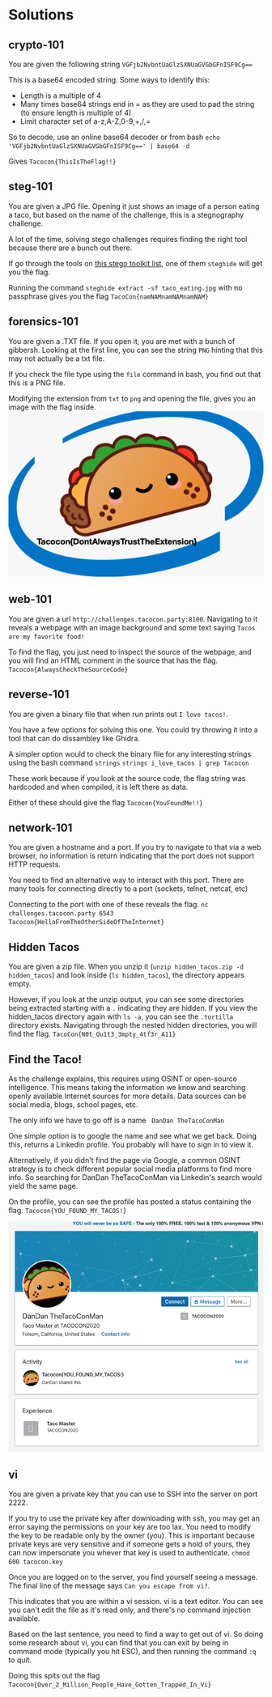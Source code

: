 # Solutions

## crypto-101
You are given the following string `VGFjb2NvbntUaGlzSXNUaGVGbGFnISF9Cg==`

This is a base64 encoded string. Some ways to identify this:
* Length is a multiple of 4
* Many times base64 strings end in = as they are used to pad the string (to ensure length is multiple of 4)
* Limit character set of a-z,A-Z,0-9,+,/,=

So to decode, use an online base64 decoder or from bash
`echo 'VGFjb2NvbntUaGlzSXNUaGVGbGFnISF9Cg==' | base64 -d`

Gives `Tacocon{ThisIsTheFlag!!}`

## steg-101
You are given a JPG file. Opening it just shows an image of a person eating a taco, but based on the name of the challenge, this is a stegnography challenge.

A lot of the time, solving stego challenges requires finding the right tool because there are a bunch out there. 

If go through the tools on [this stego toolkit list](https://github.com/DominicBreuker/stego-toolkit), one of them `steghide` will get you the flag.

Running the command `steghide extract -sf taco_eating.jpg` with no passphrase gives you the flag `TacoCon{namNAMnamNAMnamNAM}`

## forensics-101
You are given a .TXT file. If you open it, you are met with a bunch of gibbersh. Looking at the first line, you can see the string `PNG` hinting that this may not actually be a txt file.

If you check the file type using the `file` command in bash, you find out that this is a PNG file.

Modifying the extension from `txt` to `png` and opening the file, gives you an image with the flag inside. 
![taco.png](images/taco.png)

## web-101
You are given a url `http://challenges.tacocon.party:8100`. Navigating to it reveals a webpage with an image background and some text saying `Tacos are my favorite food!`

To find the flag, you just need to inspect the source of the webpage, and you will find an HTML comment in the source that has the flag. `Tacocon{AlwaysCheckTheSourceCode}`

## reverse-101
You are given a binary file that when run prints out `I love tacos!`.

You have a few options for solving this one. You could try throwing it into a tool that can do dissambley like Ghidra. 

A simpler option would to check the binary file for any interesting strings using the bash command `strings`
`strings i_love_tacos | grep Tacocon`

These work because if you look at the source code, the flag string was hardcoded and when compiled, it is left there as data.

Either of these should give the flag `Tacocon{YouFoundMe!!}`

## network-101
You are given a hostname and a port. If you try to navigate to that via a web browser, no information is return indicating that the port does not support HTTP requests.

You need to find an alternative way to interact with this port. There are many tools for connecting directly to a port (sockets, telnet, netcat, etc)

Connecting to the port with one of these reveals the flag. `nc challenges.tacocon.party 6543`
`Tacocon{HelloFromTheOtherSideOfTheInternet}`

## Hidden Tacos
You are given a zip file. When you unzip it (`unzip hidden_tacos.zip -d hidden_tacos`) and look inside (`ls hidden_tacos`), the directory appears empty.

However, if you look at the unzip output, you can see some directories being extracted starting with a `.` indicating they are hidden. If you view the hidden_tacos directory again with `ls -a`, you can see the `.tortilla` directory exists. Navigating through the nested hidden directories, you will find the flag. `TacoCon{N0t_Qu1t3_3mpty_4tf3r_A11}`

## Find the Taco!
As the challenge explains, this requires using OSINT or open-source intelligence. This means taking the information we know and searching openly available Internet sources for more details. Data sources can be social media, blogs, school pages, etc.

The only info we have to go off is a name ` DanDan TheTacoConMan`

One simple option is to google the name and see what we get back. Doing this, returns a Linkedin profile. You probably will have to sign in to view it. 

Alternatively, if you didn't find the page via Google, a common OSINT strategy is to check different popular social media platforms to find more info. So searching for DanDan TheTacoConMan via Linkedin's search would yield the same page.

On the profile, you can see the profile has posted a status containing the flag. `Tacocon{YOU_FOUND_MY_TACOS!}`

![dandan-linkedin.png](images/dandan-linkedin.png)

## vi
You are given a private key that you can use to SSH into the server on port 2222. 

If you try to use the private key after downloading with ssh, you may get an error saying the permissions on your key are too lax. You need to modify the key to be readable only by the owner (you). This is important because private keys are very sensitive and if someone gets a hold of yours, they can now impersonate you whever that key is used to authenticate. `chmod 600 tacocon.key`

Once you are logged on to the server, you find yourself seeing a message. The final line of the message says `Can you escape from vi?`.

This indicates that you are within a vi session. vi is a text editor. You can see you can't edit the file as it's read only, and there's no command injection available.

Based on the last sentence, you need to find a way to get out of vi. So doing some research about vi, you can find that you can exit by being in command mode (typically you hit ESC), and then running the command `:q` to quit.

Doing this spits out the flag `Tacocon{Over_2_Million_People_Have_Gotten_Trapped_In_Vi}`